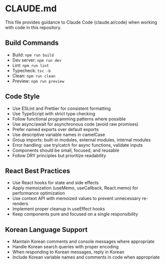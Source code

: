 # CLAUDE.md

This file provides guidance to Claude Code (claude.ai/code) when working with code in this repository.

## Build Commands
- Build: `npm run build`
- Dev server: `npm run dev`
- Lint: `npm run lint`
- Typecheck: `tsc -b`
- Clean: `npm run clean`
- Preview: `npm run preview`

## Code Style
- Use ESLint and Prettier for consistent formatting
- Use TypeScript with strict type checking
- Follow functional programming patterns where possible
- Use async/await for asynchronous code (avoid raw promises)
- Prefer named exports over default exports
- Use descriptive variable names in camelCase
- Group imports: built-in modules, external modules, internal modules
- Error handling: use try/catch for async functions, validate inputs
- Components should be small, focused, and reusable
- Follow DRY principles but prioritize readability

## React Best Practices
- Use React hooks for state and side effects
- Apply memoization (useMemo, useCallback, React.memo) for performance optimization
- Use context API with memoized values to prevent unnecessary re-renders
- Implement proper cleanup in useEffect hooks
- Keep components pure and focused on a single responsibility

## Korean Language Support
- Maintain Korean comments and console messages where appropriate
- Handle Korean search queries with proper encoding
- When responding to Korean messages, reply in Korean
- Include Korean variable names and comments in code when appropriate

